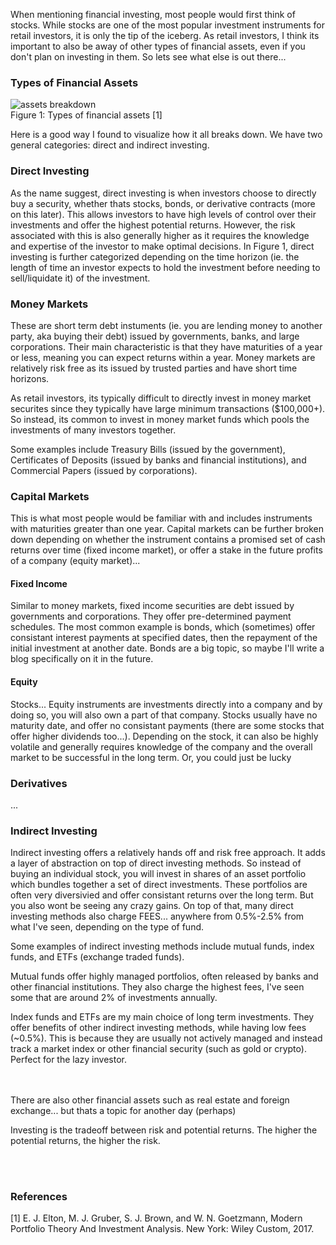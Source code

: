 When mentioning financial investing, most people would first think of stocks. While stocks are one of the most popular investment instruments for retail investors, it is only the tip of the iceberg. As retail investors, I think its important to also be away of other types of financial assets, even if you don't plan on investing in them. So lets see what else is out there...

### Types of Financial Assets

<img src="/figures/financial-assets/financial-assets-breakdown.jpg" alt="assets breakdown" class="img-fluid" /> <br>
Figure 1: Types of financial assets [1]

Here is a good way I found to visualize how it all breaks down. We have two general categories: direct and indirect investing.

### Direct Investing

As the name suggest, direct investing is when investors choose to directly buy a security, whether thats stocks, bonds, or derivative contracts (more on this later). This allows investors to have high levels of control over their investments and offer the highest potential returns. However, the risk associated with this is also generally higher as it requires the knowledge and expertise of the investor to make optimal decisions. In Figure 1, direct investing is further categorized depending on the time horizon (ie. the length of time an investor expects to hold the investment before needing to sell/liquidate it) of the investment.

### Money Markets

These are short term debt instuments (ie. you are lending money to another party, aka buying their debt) issued by governments, banks, and large corporations. Their main characteristic is that they have maturities of a year or less, meaning you can expect returns within a year. Money markets are relatively risk free as its issued by trusted parties and have short time horizons.

As retail investors, its typically difficult to directly invest in money market securites since they typically have large minimum transactions ($100,000+). So instead, its common to invest in money market funds which pools the investments of many investors together.

Some examples include Treasury Bills (issued by the government), Certificates of Deposits (issued by banks and financial institutions), and Commercial Papers (issued by corporations).

### Capital Markets

This is what most people would be familiar with and includes instruments with maturities greater than one year. Capital markets can be further broken down depending on whether the instrument contains a promised set of cash returns over time (fixed income market), or offer a stake in the future profits of a company (equity market)...

#### Fixed Income

Similar to money markets, fixed income securities are debt issued by governments and corporations. They offer pre-determined payment schedules. The most common example is bonds, which (sometimes) offer consistant interest payments at specified dates, then the repayment of the initial investment at another date. Bonds are a big topic, so maybe I'll write a blog specifically on it in the future.

#### Equity

Stocks... Equity instruments are investments directly into a company and by doing so, you will also own a part of that company. Stocks usually have no maturity date, and offer no consistant payments (there are some stocks that offer higher dividends too...). Depending on the stock, it can also be highly volatile and generally requires knowledge of the company and the overall market to be successful in the long term. Or, you could just be lucky

### Derivatives

...

### Indirect Investing

Indirect investing offers a relatively hands off and risk free approach. It adds a layer of abstraction on top of direct investing methods. So instead of buying an individual stock, you will invest in shares of an asset portfolio which bundles together a set of direct investments. These portfolios are often very diversivied and offer consistant returns over the long term. But you also wont be seeing any crazy gains. On top of that, many direct investing methods also charge FEES... anywhere from 0.5%-2.5% from what I've seen, depending on the type of fund.

Some examples of indirect investing methods include mutual funds, index funds, and ETFs (exchange traded funds).

Mutual funds offer highly managed portfolios, often released by banks and other financial institutions. They also charge the highest fees, I've seen some that are around 2% of investments annually.

Index funds and ETFs are my main choice of long term investments. They offer benefits of other indirect investing methods, while having low fees (~0.5%). This is because they are usually not actively managed and instead track a market index or other financial security (such as gold or crypto). Perfect for the lazy investor.

<br> <br>
There are also other financial assets such as real estate and foreign exchange... but thats a topic for another day (perhaps)

Investing is the tradeoff between risk and potential returns. The higher the potential returns, the higher the risk.

<br> <br>

### References

[1] E. J. Elton, M. J. Gruber, S. J. Brown, and W. N. Goetzmann, Modern Portfolio Theory And Investment Analysis. New York: Wiley Custom, 2017.
‌
